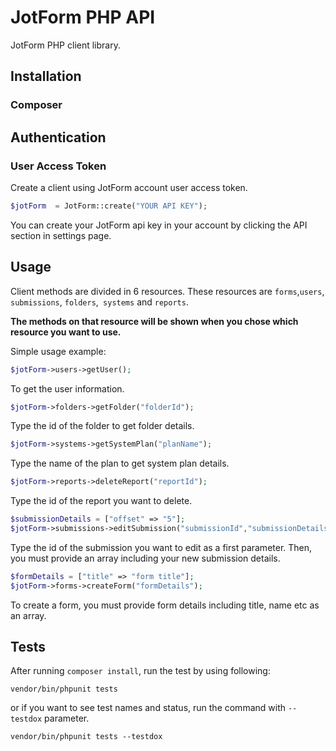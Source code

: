 # JotForm PHP API

JotForm PHP client library.

## Installation 

### Composer

## Authentication

### User Access Token
Create a client using JotForm account user access token. <br />
```php
$jotForm  = JotForm::create("YOUR API KEY");
```
You can create your JotForm api key in your account by clicking the API section in settings page. 


## Usage
Client methods are divided in 6 resources. These resources are `forms`,`users`, `submissions`, `folders`,` systems` and `reports`. <br />

__The methods on that resource will be shown when you chose which resource you want to use.__<br />

Simple usage example: <br />
```php
$jotForm->users->getUser();
``` 
To get the user information.<br />

```php
$jotForm->folders->getFolder("folderId");
```
Type the id of the folder to get folder details.<br />

```php
$jotForm->systems->getSystemPlan("planName");
``` 
Type the name of the plan to get system plan details.<br />

```php
$jotForm->reports->deleteReport("reportId");
``` 
Type the id of the report you want to delete.<br />

```php
$submissionDetails = ["offset" => "5"];
$jotForm->submissions->editSubmission("submissionId","submissionDetails");
```
Type the id of the submission you want to edit as a first parameter. Then, you must provide an array including your
new submission details.<br />

```php
$formDetails = ["title" => "form title"];
$jotForm->forms->createForm("formDetails");
``` 
To create a form, you must provide form details including title, name etc as an array.

## Tests
After running `composer install`, run the test by using following:

`vendor/bin/phpunit tests`

or if you want to see test names and status, run the command with `--testdox` parameter.

`vendor/bin/phpunit tests --testdox`
